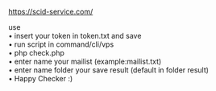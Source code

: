 https://scid-service.com/<br>

use <br>
• insert your token in token.txt and save <br>
• run script in command/cli/vps<br>
• php check.php<br>
• enter name your mailist (example:mailist.txt)<br>
• enter name folder your save result (default in folder result)<br>
• Happy Checker :)<br>
